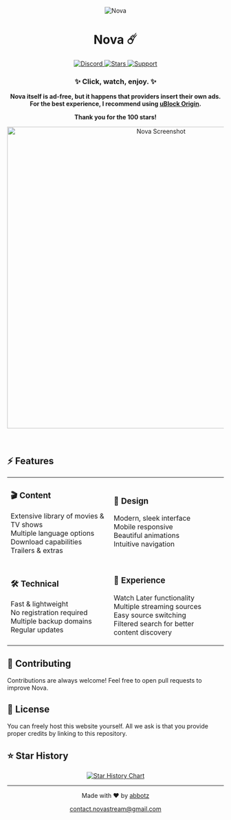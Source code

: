 <div align="center">
  
  ![Nova](logo.png)
  <h1>Nova ☄️</h1>
  <p>
    <a href="https://discord.gg/s9kUZw7CqP">
      <img src="https://img.shields.io/discord/1328474718193586226?color=%237289DA&label=Discord&logo=discord&logoColor=white&style=for-the-badge" alt="Discord">
    </a>
    <a href="https://github.com/ambr0sial/nova/stargazers">
      <img src="https://img.shields.io/github/stars/ambr0sial/nova?color=%23A855F7&logo=github&style=for-the-badge" alt="Stars">
    </a>
    <a href="https://ko-fi.com/ambrosial">
      <img src="https://img.shields.io/badge/Support-Nova-%23A855F7?style=for-the-badge&logo=kofi&logoColor=white" alt="Support">
    </a>
  </p>
  <h3>✨ Click, watch, enjoy. ✨</h3>
  
  <p><strong>Nova itself is ad-free, but it happens that providers insert their own ads. For the best experience, I recommend using <a href="https://ublockorigin.com/">uBlock Origin</a>.</strong></p>
  <p><strong>Thank you for the 100 stars!</strong></p>
  
  <p align="center">
    <img alt="Nova Screenshot" src="https://iili.io/2iL3qAB.png" width="700">
  </p>
  <br>
</div>

## ⚡ Features

<div align="center">
<table>
<tr>
<td>

### 🎬 Content
Extensive library of movies & TV shows <br>
Multiple language options <br>
Download capabilities <br>
Trailers & extras

</td>
<td>

### 🎨 Design
Modern, sleek interface <br>
Mobile responsive <br>
Beautiful animations <br>
Intuitive navigation

</td>
</tr>
<tr>
<td>

### 🛠 Technical
Fast & lightweight <br>
No registration required <br>
Multiple backup domains <br>
Regular updates

</td>
<td>

### 🌟 Experience
Watch Later functionality <br>
Multiple streaming sources <br>
Easy source switching <br>
Filtered search for better content discovery

</td>
</tr>
</table>
</div>


## 🤝 Contributing

Contributions are always welcome! Feel free to open pull requests to improve Nova.

## 📝 License

You can freely host this website yourself. All we ask is that you provide proper credits by linking to this repository.

## ⭐ Star History

<div align="center">
<a href="https://star-history.com/#amirbotz/nova&Timeline">
  <picture>
    <source media="(prefers-color-scheme: dark)" srcset="https://api.star-history.com/svg?repos=amirbotz/nova&type=Timeline&theme=dark" />
    <source media="(prefers-color-scheme: light)" srcset="https://api.star-history.com/svg?repos=amirbotz/nova&type=Timeline" />
    <img alt="Star History Chart" src="https://api.star-history.com/svg?repos=amirbotz/nova&type=Timeline" />
  </picture>
</a>
</div>

<div align="center">
  
---
  
<p>Made with ❤️ by <a href="https://github.com/amirbotz">abbotz</a></p>
<p>
  <a href="mailto:contact.novastream@gmail.com">contact.novastream@gmail.com</a>
</p>
  
</div> 
